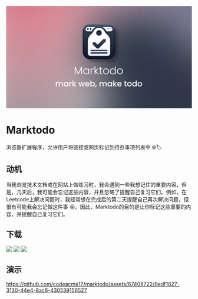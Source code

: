 <img src="/docs/social.png"/>

<h1>Marktodo</h1>

浏览器扩展程序，允许用户将链接或网页标记到待办事项列表中 🌐🏷️

## 动机

当我浏览技术文档或在网站上做练习时，我会遇到一些我想记住的重要内容。但是，几天后，我可能会忘记这些内容，并且忽略了提醒自己复习它们。例如，在Leetcode上解决问题时，我经常想在完成后的第二天提醒自己再次解决问题，但很有可能我会忘记做这件事 😢。因此，Marktodo的目的是让你标记这些重要的内容，并提醒自己复习它们。

## 下载
<p>
  <img height="60" src="https://github.com/codeacme17/marktodo/assets/67408722/88af461e-d2ac-4e4b-b4c7-83287e037865"/>
  <img height="60" src="https://github.com/codeacme17/marktodo/assets/67408722/1ba4db4d-82ff-4698-8dde-e66a9fa7ea52"/>
  <img height="60" src="https://github.com/codeacme17/marktodo/assets/67408722/4a1574b4-b13d-46e0-9c89-ea576d48c191"/>
</p>


## 演示

https://github.com/codeacme17/marktodo/assets/67408722/8edf1827-3130-44e4-8ac6-430539156527
